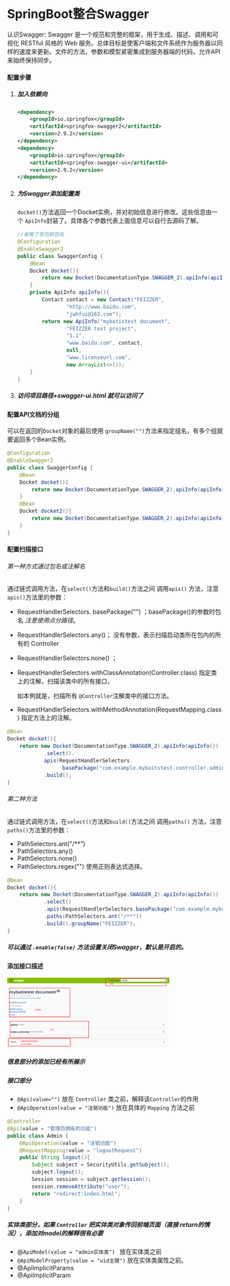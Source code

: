 # SpringBoot整合Swagger

认识Swagger:
 Swagger 是一个规范和完整的框架，用于生成、描述、调用和可视化 RESTful 风格的 Web 服务。总体目标是使客户端和文件系统作为服务器以同样的速度来更新。文件的方法，参数和模型紧密集成到服务器端的代码，允许API来始终保持同步。

#### 配置步骤

1. ##### 加入依赖向

   ```xml
   <dependency>
       <groupId>io.springfox</groupId>
       <artifactId>springfox-swagger2</artifactId>
       <version>2.9.2</version>
   </dependency>
   <dependency>
       <groupId>io.springfox</groupId>
       <artifactId>springfox-swagger-ui</artifactId>
       <version>2.9.2</version>
   </dependency>
   ```

2. ##### 为Swagger添加配置类

   `docket()`方法返回一个Docket实例，并对初始信息进行修改。这些信息由一个 `ApiInfo`封装了。具体各个参数代表上面信息可以自行去源码了解。

   ```java
   //省略了导包和包名
   @Configuration
   @EnableSwagger2
   public class SwaggerConfig {
       @Bean
       Docket docket(){
           return new Docket(DocumentationType.SWAGGER_2).apiInfo(apiInfo());
       }
       private ApiInfo apiInfo(){
           Contact contact = new Contact("FEIZZER",
                   "http://www.baidu.com",
                   "jwhfui@163.com");
           return new ApiInfo("mybatistest document",
                   "FEIZZER test project",
                   "1.1",
                   "www.baidu.com", contact,
                   null,
                   "www.licenseurl.com",
                   new ArrayList<>());
       }
   } 
   ```

3. ##### 访问项目路径+swagger-ui.html 就可以访问了

#### 配置API文档的分组

可以在返回的`Docket`对象的最后使用 `groupName("")`方法来指定组名，有多个组就要返回多个Bean实例。

```java
@Configuration
@EnableSwagger2
public class SwaggerConfig {
    @Bean
    Docket docket(){
        return new Docket(DocumentationType.SWAGGER_2).apiInfo(apiInfo()).groupName("FEIZZER");
    }
    @Bean
    Docket docket2(){
        return new Docket(DocumentationType.SWAGGER_2).apiInfo(apiInfo()).groupName("FEIZZER2");
    }
}
```

#### 配置扫描接口

###### 第一种方式通过包名或注解名

通过链式调用方法，在`select()`方法和`build()`方法之间 调用`apis()` 方法，注意`apis()`方法里的参数：

- RequestHandlerSelectors. basePackage("")  ；basePackage()的参数时包名 *注意使用点分路径*。 

- RequestHandlerSelectors.any()； 没有参数，表示扫描启动类所在包内的所有的 Controller

- RequestHandlerSelectors.none() ；

- RequestHandlerSelectors.withClassAnnotation(Controller.class)  指定类上的注解，扫描该类中的所有接口，

  如本例就是，扫描所有 `@Controller`注解类中的接口方法。

- RequestHandlerSelectors.withMethodAnnotation(RequestMapping.class)  指定方法上的注解。

```java
@Bean
Docket docket(){
    return new Docket(DocumentationType.SWAGGER_2).apiInfo(apiInfo())
            .select().
        	apis(RequestHandlerSelectors.
                  basePackage("com.example.mybaitstest.controller.admin"))
            .build();
}
```

###### 第二种方法

通过链式调用方法，在`select()`方法和`build()`方法之间 调用`paths()` 方法，注意`paths()`方法里的参数：

- PathSelectors.ant("/**") 
- PathSelectors.any()
- PathSelectors.none()
- PathSelectors.regex("") 使用正则表达式选择。

```java
@Bean
Docket docket(){
    return new Docket(DocumentationType.SWAGGER_2).apiInfo(apiInfo())
            .select()
            .apis(RequestHandlerSelectors.basePackage("com.example.mybatistest.controller"))
            .paths(PathSelectors.ant("/**"))
            .build().groupName("FEIZZER");
}
```

##### 可以通过 `.enable(false)` 方法设置关闭Swagger，默认是开启的。

#### 添加接口描述

<img src="SpringBoot%E6%95%B4%E5%90%88Swagger.assets/image-20210714210216333.png" alt="image-20210714210216333" style="zoom:37%;" /> 

##### 信息部分的添加已经有所展示

##### 接口部分

- `@Api(value="")` 放在 `Controller` 类之前，解释该`Controller`的作用
- `@ApiOperation(value = "注销功能")` 放在具体的  `Mapping` 方法之前

```java
@Controller
@Api(value = "管理员拥有的功能")
public class Admin {
    @ApiOperation(value = "注销功能")
    @RequestMapping(value = "logoutRequest")
    public String logout(){
        Subject subject = SecurityUtils.getSubject();
        subject.logout();
        Session session = subject.getSession();
        session.removeAttribute("user");
        return "redirect:index.html";
    }
}
```

##### 实体类部分，如果 `Controller` 把实体类对象传回前端页面（直接 return的情况），添加对model的解释很有必要

- @`ApiModel(value = "admin实体类") ` 放在实体类之前
- `@ApiModelProperty(value = "uid主键")` 放在实体类属性之前。
- @ApiImplicitParams  
- @ApiImplicitParam 

